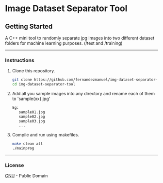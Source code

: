 # Image Dataset Separator Tool

## Getting Started

A C++ mini tool to randomly separate jpg images into two different dataset folders for machine learning purposes. (/test and /training)

---

### Instructions

1. Clone this repository.
    ```sh
    git clone https://github.com/fernandezmanuel/img-dataset-separator-tool .git
    cd img-dataset-separator-tool 
    ```
    
2. Add all you sample images into any directory and rename each of them to 'sample{xx}.jpg'
    ```sh
    Eg:
       sample01.jpg
       sample02.jpg
       sample03.jpg
       ...
    ```
    
3. Compile and run using makefiles.
    ```sh
    make clean all
    ./mainprog
    ```
 ---
 
 ### License

[GNU](LICENSE.md) - Public Domain
